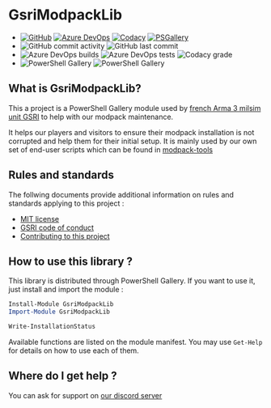 # GsriModpackLib

*   [![GitHub](https://img.shields.io/badge/-GitHub-lightgrey)](https://github.com/team-gsri/modpack-lib) [![Azure DevOps](https://img.shields.io/badge/-Azure_DevOps-lightgrey)](https://dev.azure.com/gsri/modpack-lib/) [![Codacy](https://img.shields.io/badge/-Codacy-lightgrey)](https://app.codacy.com/project/ArwynFr/modpack-lib/dashboard) [![PSGallery](https://img.shields.io/badge/-PowerShell_Gallery-lightgrey)](https://www.powershellgallery.com/packages/GsriModpackLib)
*   ![GitHub commit activity](https://img.shields.io/github/commit-activity/m/team-gsri/modpack-lib) ![GitHub last commit](https://img.shields.io/github/last-commit/team-gsri/modpack-lib)
*   ![Azure DevOps builds](https://img.shields.io/azure-devops/build/gsri/modpack-lib/1) ![Azure DevOps tests](https://img.shields.io/azure-devops/tests/gsri/modpack-lib/1) ![Codacy grade](https://img.shields.io/codacy/grade/5779ec34ae84475092900e423428ec29)
*   ![PowerShell Gallery](https://img.shields.io/powershellgallery/v/GsriModpackLib) ![PowerShell Gallery](https://img.shields.io/powershellgallery/dt/GsriModpackLib)

## What is GsriModpackLib?

This a project is a PowerShell Gallery module used by [french Arma 3 milsim unit GSRI](https://www.gsri.team) to help with our modpack maintenance.

It helps our players and visitors to ensure their modpack installation is not corrupted and help them for their initial setup. It is mainly used by our own set of end-user scripts which can be found in [modpack-tools](https://github.com/team-gsri/modpack-tools)

## Rules and standards

The follwing documents provide additional information on rules and standards applying to this project :

* [MIT license](./LICENSE)
* [GSRI code of conduct](./CODE_OF_CONDUCT.md)
* [Contributing to this project](./CONTRIBUTING.md)

## How to use this library ?

This library is distributed through PowerShell Gallery. If you want to use it, just install and import the module :

```powershell
Install-Module GsriModpackLib
Import-Module GsriModpackLib

Write-InstallationStatus
```

Available functions are listed on the module manifest. You may use `Get-Help` for details on how to use each of them.

## Where do I get help ?

You can ask for support on [our discord server](https://discord.gg/bhMn4jd)
